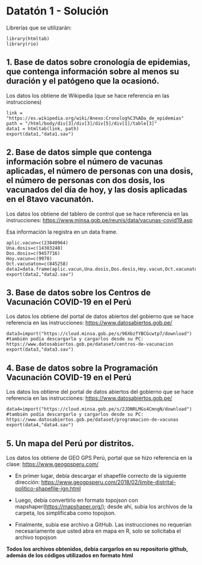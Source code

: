 # Datatón 1 - Solución

Librerías que se utilizarán:

```{r}
library(htmltab)
library(rio)
```

## 1. Base de datos sobre cronología de epidemias, que contenga información sobre al menos su duración y el patógeno que la ocasionó. 

Los datos los obtiene de Wikipedia (que se hace referencia en las instrucciones) 

```{r}
link = "https://es.wikipedia.org/wiki/Anexo:Cronolog%C3%ADa_de_epidemias"
path = "/html/body/div[3]/div[3]/div[5]/div[1]/table[3]"
data1 = htmltab(link, path)
export(data1,"data1.sav")
```

## 2. Base de datos simple que contenga información sobre el número de vacunas aplicadas, el número de personas con una dosis, el número de personas con dos dosis, los vacunados del día de hoy, y las dosis aplicadas en el 8tavo vacunatón.

Los datos los obtiene del tablero de control que se hace referencia en las instrucciones: https://www.minsa.gob.pe/reunis/data/vacunas-covid19.asp

Esa información la registra en un data frame.

```{r}
aplic.vacun=c(23840964)
Una.dosis=c(14383248)
Dos.dosis=c(9457716)
Hoy.vacun=c(9978)
Oct.vacunaton=c(845258)
data2=data.frame(aplic.vacun,Una.dosis,Dos.dosis,Hoy.vacun,Oct.vacunaton)
export(data2,"data2.sav")
```

## 3. Base de datos sobre los Centros de Vacunación COVID-19 en el Perú

Los datos los obtiene del portal de datos abiertos del gobierno que se hace referencia en las instrucciones: https://www.datosabiertos.gob.pe/

```{r}
data3=import("https://cloud.minsa.gob.pe/s/96XbzfYBCGcwtp7/download") #también podía descargarlo y cargarlos desde su PC: https://www.datosabiertos.gob.pe/dataset/centros-de-vacunacion
export(data3,"data3.sav")
```

## 4. Base de datos sobre la Programación Vacunación COVID-19 en el Perú

Los datos los obtiene del portal de datos abiertos del gobierno que se hace referencia en las instrucciones: https://www.datosabiertos.gob.pe/

```{r}
data4=import("https://cloud.minsa.gob.pe/s/2JDNRLMGs4CmngN/download") #también podía descargarlo y cargarlos desde su PC: https://www.datosabiertos.gob.pe/dataset/programacion-de-vacunas
export(data4,"data4.sav")
```

## 5. Un mapa del Perú por distritos.

Los datos los obtiene de GEO GPS Perú, portal que se hizo referencia en la clase: https://www.geogpsperu.com/

+ En primer lugar, debía descargar el shapefile correcto de la siguiente dirección: https://www.geogpsperu.com/2018/02/limite-distrital-politico-shapefile-ign.html

+ Luego, debía convertirlo en formato topojson con mapshaper(https://mapshaper.org/); desde ahí, subia los archivos de la carpeta, los simplificaba como topojson.

+ Finalmente, subía ese archivo a GitHub. Las instrucciones no requerían necesariamente que usted abra en mapa en R, solo se solicitaba el archivo topojson


**Todos los archivos obtenidos, debía cargarlos en su repositorio github, además de los códigos utilizados en formato html**
